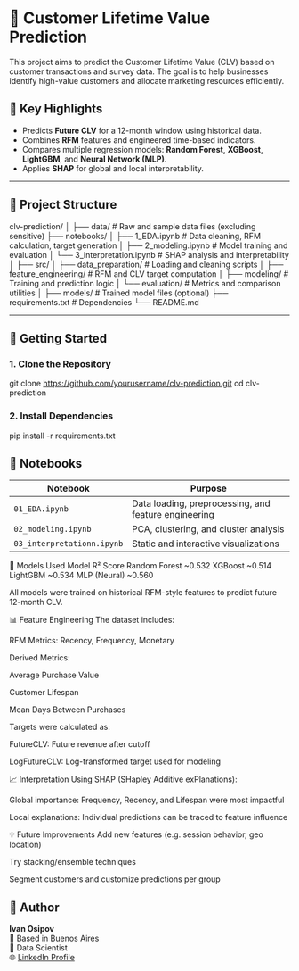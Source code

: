 # 🧮 Customer Lifetime Value Prediction

This project aims to predict the Customer Lifetime Value (CLV) based on customer transactions and survey data. The goal is to help businesses identify high-value customers and allocate marketing resources efficiently.

## 📌 Key Highlights

- Predicts **Future CLV** for a 12-month window using historical data.
- Combines **RFM** features and engineered time-based indicators.
- Compares multiple regression models: **Random Forest**, **XGBoost**, **LightGBM**, and **Neural Network (MLP)**.
- Applies **SHAP** for global and local interpretability.

---

## 📁 Project Structure

clv-prediction/
│
├── data/ # Raw and sample data files (excluding sensitive)
├── notebooks/
│ ├── 1_EDA.ipynb # Data cleaning, RFM calculation, target generation
│ ├── 2_modeling.ipynb # Model training and evaluation
│ └── 3_interpretation.ipynb # SHAP analysis and interpretability
│
├── src/
│ ├── data_preparation/ # Loading and cleaning scripts
│ ├── feature_engineering/ # RFM and CLV target computation
│ ├── modeling/ # Training and prediction logic
│ └── evaluation/ # Metrics and comparison utilities
│
├── models/ # Trained model files (optional)
├── requirements.txt # Dependencies
└── README.md

---

## 🚀 Getting Started

### 1. Clone the Repository

git clone https://github.com/yourusername/clv-prediction.git
cd clv-prediction
### 2. Install Dependencies

pip install -r requirements.txt

## 📌 Notebooks

| Notebook | Purpose |
|----------|---------|
| `01_EDA.ipynb` | Data loading, preprocessing, and feature engineering |
| `02_modeling.ipynb`    | PCA, clustering, and cluster analysis |
| `03_interpretationn.ipynb` | Static and interactive visualizations |

🧠 Models Used
Model       	  R² Score
Random Forest	   ~0.532
XGBoost	         ~0.514
LightGBM	       ~0.534
MLP (Neural)	   ~0.560

All models were trained on historical RFM-style features to predict future 12-month CLV.

📊 Feature Engineering
The dataset includes:

RFM Metrics: Recency, Frequency, Monetary

Derived Metrics:

Average Purchase Value

Customer Lifespan

Mean Days Between Purchases

Targets were calculated as:

FutureCLV: Future revenue after cutoff

LogFutureCLV: Log-transformed target used for modeling

📈 Interpretation
Using SHAP (SHapley Additive exPlanations):

Global importance: Frequency, Recency, and Lifespan were most impactful

Local explanations: Individual predictions can be traced to feature influence

<!-- Optional image preview -->

💡 Future Improvements
Add new features (e.g. session behavior, geo location)

Try stacking/ensemble techniques

Segment customers and customize predictions per group

## 🙋 Author

**Ivan Osipov**  
📍 Based in Buenos Aires  
💼 Data Scientist  
🌐 [LinkedIn Profile](https://www.linkedin.com/in/ivan-osipov-dsml/)
